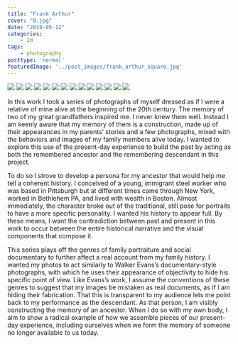 ```yaml
---
title: "Frank Arthur"
cover: "8.jpg"
date: "2019-05-12"
categories:
    - 2d
tags:
    - photography
posttype: 'normal'
featuredImage: '../post_images/frank_arthur_square.jpg'
---
```

<group>
<l2><img src="../post_images/frank_arthur/pittsburgh_woods_distant.jpg"></l2>
<l2><img src="../post_images/frank_arthur/pittsburgh_woods_closeup.jpg"></l2>
</group>

<group>
<r3><img src="../post_images/frank_arthur/newyork_rooftop.jpg"></r3>
</group>

<group>
<l3><img src="../post_images/frank_arthur/pittsburgh_cabin.jpg"><l3>
</group>

<group>
<c4><img src="../post_images/frank_arthur/pittsburgh_homestead.jpg"><c4>
</group>

<group>
<r2><img src="../post_images/frank_arthur/bethlehem_steel_works2.jpg"></r2>
</group>

<group>
<l4><img src="../post_images/frank_arthur/bethlehem_crossing_street.jpg"><l4>
</group>

<group>
<r2><img src="../post_images/frank_arthur/newyork_salt2.jpg"></r2>
</group>

<group>
<c2><img src="../post_images/frank_arthur/pittsburgh_elevator.jpg"></c2>
</group>

<group>
<r2><img src="../post_images/frank_arthur/milton_with_evan2.jpg"></r2>
</group>

<group>
<c4><img src="../post_images/frank_arthur/milton_window.jpg"></c4>
</group>

<group>
<l3><img src="../post_images/frank_arthur/milton_bookshelf.jpg"></l3>
</group>

<group>
<r3><img src="../post_images/frank_arthur/pittsburgh_cmoa.jpg"></r3>
</group>

<group>
<c2><img src="../post_images/frank_arthur/pittsburgh_banana_roof.jpg"></c2>
</group>

<group>
<l3>
<textbox>

In this work I took a series of photographs of myself dressed as if I were a relative of mine alive at the beginning of the 20th century. The memory of two of my great grandfathers inspired me. I never knew them well. Instead I am keenly aware that my memory of them is a construction, made up of their appearances in my parents’ stories and a few photographs, mixed with the behaviors and images of my family members alive today. I wanted to explore this use of the present-day experience to build the past by acting as both the remembered ancestor and the remembering descendant in this project.

To do so I strove to develop a persona for my ancestor that would help me tell a coherent history. I conceived of a young, immigrant steel worker who was based in Pittsburgh but at different times came through New York, worked in Bethlehem PA, and lived with wealth in Boston. Almost immediately, the character broke out of the traditional, still pose for portraits to have a more specific personality. I wanted his history to appear full. By these means, I want the contradiction between past and present in this work to occur between the entire historical narrative and the visual components that compose it. 

This series plays off the genres of family portraiture and social documentary to further affect a real account from my family history. I wanted my photos to act similarly to Walker Evans’s documentary-style photographs, with which he uses their appearance of objectivity to hide his specific point of view. Like Evans’s work, I assume the conventions of these genres to suggest that my images be mistaken as real documents, as if I am hiding their fabrication. That this is transparent to my audience lets me point back to my performance as the descendant. As that person, I am visibly constructing the memory of an ancestor. When I do so with my own body, I aim to show a radical example of how we assemble pieces of our present-day experience, including ourselves when we form the memory of someone no longer available to us today.
</textbox>
</l3>
</group>


